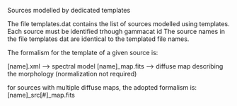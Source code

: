 Sources modelled by dedicated templates

The file templates.dat contains the list of sources modelled using templates. Each source must be identified trhough gammacat id
The source names in the file templates dat are identical to the templated file names.

The formalism for the template of a given source is:

[name].xml --> spectral model
[name]_map.fits --> diffuse map describing the morphology (normalization not required)

for sources with multiple diffuse maps, the adopted formalism is:
[name]_src[#]_map.fits
